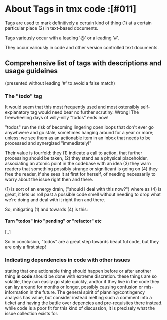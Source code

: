 # About Tags in tmx code :[#011]


Tags are used to mark definitively a certain kind of thing (1) at a
certain particular place (2) in text-based documents.

Tags variously occur with a leading '@' or a leading '#'.

They occur variously in code and other version controlled text
documents.




## Comprehensive list of tags with descriptions and usage guideines

(presented without leading '#' to avoid a false match)



### The "todo" tag

It would seem that this most frequently used and most ostensibly
self-explanatory tag would need bear no further scrutiny.  Wrong!
The freewheeling days of willy-nilly "todos" ends now!

"todos" run the risk of becoming lingering open loops that don't
ever go anywhwere and go stale, sometimes hanging around for a year
or more; unless: we see them as an actionable item in an inbox
that needs to be processed and synergized "immediately!"

Their value is fourfold: they (1) indicate a call to action, that
further processing should be taken, (2) they stand as a physical
placeholder, associating an atomic point in the codebase with an
idea (3) they warn readers that something possibly strange or
significant is going on (4) they free the reader, if she sees it
at first for herself, of needing necessarily to worry about the
issue right then and there.

(1) is sort of an energy drain, ("should i deal with this now?")
where as (4) is great, it lets us roll past a possible code smell
without needing to drop what we're doing and deal with it right
then and there.

So, mitigating (1) and towards (4) is this: 

#### Turn "todos" into "pending" or "refactor" etc

[..]


So in conclusion, "todos" are a great step towards beautiful code,
but they are only a first step!


### Indicating dependencies in code with other issues

stating that one actionable thing should happen before or after
another thing **in code** should be done with extreme discretion.
these things are so volatile, they can easily go stale quickly, and/or
if they live in the code they can lay around for months or longer,
possibly causing confusion or mis-information in the future. The general
spirit of planning/contingency analysis has value, but consider instead
melting such a comment into a ticket and having the battle over
depencies and pre-requisites there instead. while code is a poor
fit for this kind of discussion, it is precisely what the
issue collection exists for.
